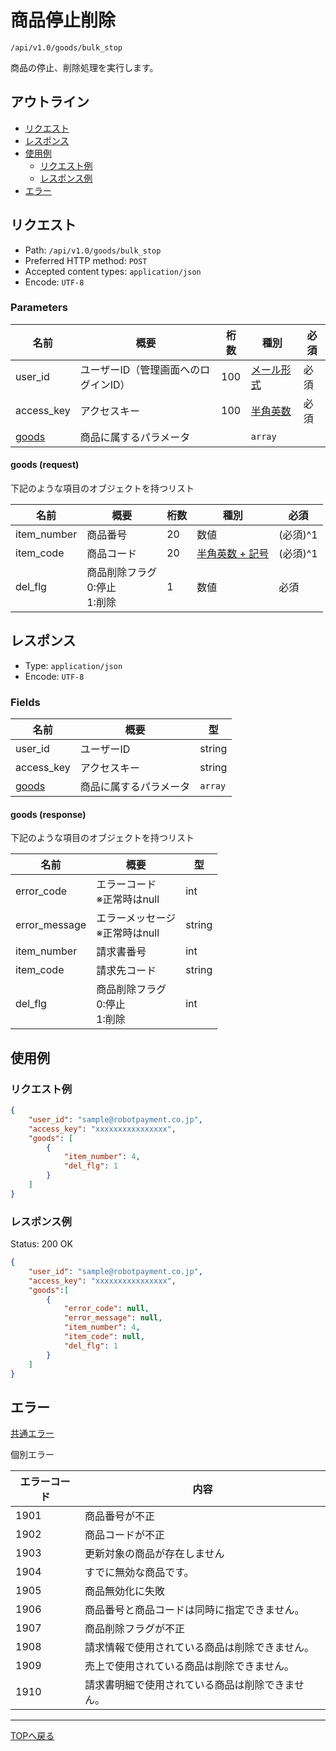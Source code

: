 # 商品停止削除

`/api/v1.0/goods/bulk_stop`

商品の停止、削除処理を実行します。

## アウトライン

- [リクエスト](#リクエスト)
- [レスポンス](#レスポンス)
- [使用例](#使用例)
  - [リクエスト例](#リクエスト例)
  - [レスポンス例](#レスポンス例)
- [エラー](#エラー)

## リクエスト
- Path: `/api/v1.0/goods/bulk_stop`
- Preferred HTTP method: `POST`
- Accepted content types: `application/json`
- Encode: `UTF-8`

### Parameters

| 名前                    | 概要                                 | 桁数 | 種別                              | 必須 |
| ----------------------- | ------------------------------------ | ---- | --------------------------------- | ---- |
| user_id                 | ユーザーID（管理画面へのログインID） | 100  | [メール形式](../../index.md#種別) | 必須 |
| access_key              | アクセスキー                         | 100  | [半角英数](../../index.md#種別)   | 必須 |
| [goods](#goods-request) | 商品に属するパラメータ               |      | `array`                    |      |

#### goods (request)

下記のような項目のオブジェクトを持つリスト

| 名前        | 概要                              | 桁数 | 種別                                   | 必須     |
| ----------- | --------------------------------- | ---- | -------------------------------------- | -------- |
| item_number | 商品番号                          | 20   | 数値                                   | (必須)^1 |
| item_code   | 商品コード                        | 20   | [半角英数 + 記号](../../index.md#種別) | (必須)^1 |
| del_flg     | 商品削除フラグ <br> 0:停止 <br> 1:削除 | 1    | 数値                                   | 必須     |


## レスポンス

- Type: `application/json`
- Encode: `UTF-8`

### Fields

| 名前                     | 概要                   | 型             |
| ------------------------ | ---------------------- | -------------- |
| user_id                  | ユーザーID             | string         |
| access_key               | アクセスキー           | string         |
| [goods](#goods-response) | 商品に属するパラメータ | `array` |

#### goods (response)

下記のような項目のオブジェクトを持つリスト

| 名前          | 概要                                | 型     |
| ------------- | ----------------------------------- | ------ |
| error_code    | エラーコード <br> ※正常時はnull     | int    |
| error_message | エラーメッセージ <br> ※正常時はnull | string |
| item_number   | 請求書番号                          | int    |
| item_code     | 請求先コード                        | string |
| del_flg       | 商品削除フラグ <br> 0:停止 <br> 1:削除   | int    |


## 使用例

### リクエスト例

```json
{
    "user_id": "sample@robotpayment.co.jp",
    "access_key": "xxxxxxxxxxxxxxxx",
    "goods": [
        {
            "item_number": 4,
            "del_flg": 1
        }
    ]
}
```

### レスポンス例

Status: 200 OK

```json
{
    "user_id": "sample@robotpayment.co.jp",
    "access_key": "xxxxxxxxxxxxxxxx",
    "goods":[
        {
            "error_code": null,
            "error_message": null,
            "item_number": 4,
            "item_code": null,
            "del_flg": 1
        }
    ]
}
```

## エラー

[共通エラー](../../index.md#共通エラー)

個別エラー

| エラーコード | 内容                                             |
| ------------ | ------------------------------------------------ |
| 1901         | 商品番号が不正                                   |
| 1902         | 商品コードが不正                                 |
| 1903         | 更新対象の商品が存在しません                     |
| 1904         | すでに無効な商品です。                           |
| 1905         | 商品無効化に失敗                                 |
| 1906         | 商品番号と商品コードは同時に指定できません。     |
| 1907         | 商品削除フラグが不正                             |
| 1908         | 請求情報で使用されている商品は削除できません。   |
| 1909         | 売上で使用されている商品は削除できません。       |
| 1910         | 請求書明細で使用されている商品は削除できません。 |

----

[TOPへ戻る](../../index.md)
